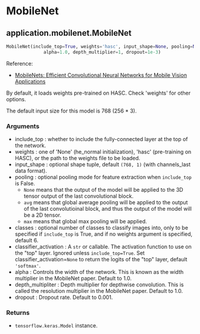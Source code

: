 # MobileNet

## application.mobilenet.MobileNet
```python
MobileNet(include_top=True, weights='hasc', input_shape=None, pooling=None, classes=6, classifier_activation='softmax',
              alpha=1.0, depth_multiplier=1, dropout=1e-3)
```

Reference:
- [MobileNets: Efficient Convolutional Neural Networks for Mobile Vision Applications](https://arxiv.org/abs/1704.04861) 

By default, it loads weights pre-trained on HASC. Check 'weights' for other options.

The default input size for this model is 768 (256 * 3).

### Arguments
- include_top : whether to include the fully-connected layer at the top of the network.
- weights : one of 'None' (he_normal initialization), 'hasc' (pre-training on HASC), or the path to the weights file to be loaded.
- input_shape : optional shape tuple, default `(768, 1)` (with channels_last data format).
- pooling : optional pooling mode for feature extraction when `include_top` is False.
    - `None` means that the output of the model will be applied to the 3D tensor output of the last convolutional block.
    - `avg` means that global average pooling will be applied to the output of the last convolutioinal block, and thus the output of the model will be a 2D tensor.
    - `max` means that global max pooling will be applied.
- classes : optional number of classes to classify images into, only to be specified if `include_top` is True, and if no weights argument is specified, default 6.
- classifier_activation : A `str` or callable. The activation function to use on the "top" layer. Ignored unless `include_top=True`. Set classifier_activation=`None` to return the logits of the "top" layer, default `'softmax'`.
- alpha : Controls the width of the network. This is known as the width multiplier in the MobileNet paper. Default to 1.0.
- depth_multipliter : Depth multiplier for depthwise convolution. This is called the resolution multiplier in the MobileNet paper. Default to 1.0.
- dropout : Dropout rate. Default to 0.001.

### Returns
- `tensorflow.keras.Model` instance.
